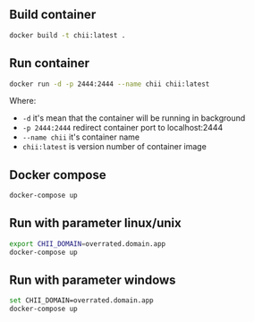 ## Build container
```bash
docker build -t chii:latest .
```

## Run container
```bash
docker run -d -p 2444:2444 --name chii chii:latest
```
Where:
- `-d` it's mean that the container will be running in background
- `-p 2444:2444` redirect container port to localhost:2444 
- `--name chii` it's container name
- `chii:latest` is version number of container image

## Docker compose
```bash
docker-compose up
```

## Run with parameter linux/unix
```bash
export CHII_DOMAIN=overrated.domain.app
docker-compose up
```

## Run with parameter windows
```bash
set CHII_DOMAIN=overrated.domain.app
docker-compose up
```